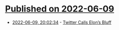 # [Published on 2022-06-09](index.md)

* [2022-06-09, 20:02:34](https://news.ycombinator.com/item?id=31686055) - [Twitter Calls Elon’s Bluff](https://mikeelgan.substack.com/p/twitter-calls-elons-bluff)
